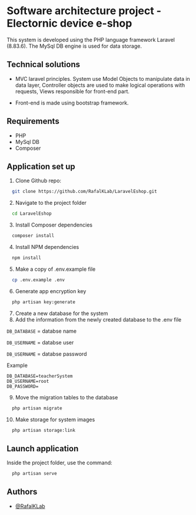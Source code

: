
# Software architecture project - Electornic device e-shop

This system is developed using the PHP language framework Laravel (8.83.6). The MySql DB engine is used for data storage.

## Technical solutions
- MVC laravel principles. System use Model Objects to manipulate data in data layer, Controller objects are used to make logical operations with requests, Views responsible for front-end part.

- Front-end is made using bootstrap framework.


## Requirements
- PHP
- MySql DB
- Composer

## Application set up

1. Clone Github repo:

```bash
  git clone https://github.com/RafalKLab/LaravelEshop.git
```

2. Navigate to the project folder

```bash
  cd LaravelEshop
```

3. Install Composer dependencies

```bash
  composer install
```

4. Install NPM dependencies

```bash
  npm install
```

5. Make a copy of .env.example file

```bash
  cp .env.example .env
```

6. Generate app encryption key

```bash
  php artisan key:generate
```

7. Create a new database for the system
8. Add the information from the newly created database to the .env file

`DB_DATABASE` = databse name

`DB_USERNAME` = databse user

`DB_USERNAME` = databse password

Example
```
DB_DATABASE=teacherSystem
DB_USERNAME=root
DB_PASSWORD=
```

9. Move the migration tables to the database

```bash
  php artisan migrate
```

10. Make storage for system images
```bash
  php artisan storage:link
```



## Launch application

Inside the project folder, use the command:

```bash
  php artisan serve
```


## Authors

- [@RafalKLab](https://github.com/RafalKLab)


